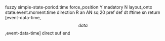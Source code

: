 fuzzy simple-state-poriod.time
   force_position Y
   madatory N
   layout_onto state.event.moment.time
   direction R
   an AN
   sq 20
   pref 
   def 
    dt #time
    sn 
    return [event-data-time,$$data$$,event-data-time]
    direct 
   suf 
end
